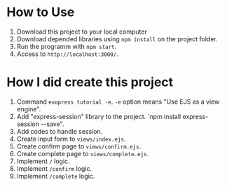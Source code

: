 # How to Use
1. Download this project to your local computer
2. Download depended libraries using `npm install` on the project folder.
3. Run the programm with `npm start`.
4. Access to `http://localhost:3000/`.

# How I did create this project
1. Command `exopress tutorial -e`. `-e` option means "Use EJS as a view engine".
2. Add "express-session" library to the project. `npm install express-session --save".
3. Add codes to handle session.
4. Create input form to `views/index.ejs`.
5. Create confirm page to `views/confirm.ejs`.
6. Create complete page to `views/complete.ejs`.
7. Implement `/` logic.
8. Implement `/confirm` logic.
9. Implement `/complete` logic.
